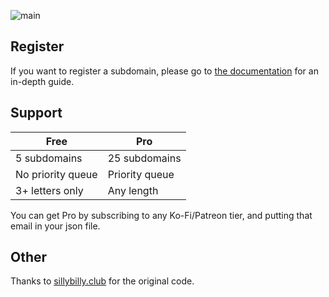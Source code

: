 ![main](https://github.com/user-attachments/assets/7e39c394-4157-45d9-af17-5ccf96107cb2)

## Register

If you want to register a subdomain, please go to [the documentation](https://github.com/stovonson/lituk-register/wiki/Domain-Help#registering-a-domain) for an in-depth guide.

## Support

| Free              | Pro            |
|-------------------|----------------|
| 5 subdomains      | 25 subdomains  |
| No priority queue | Priority queue |
| 3+ letters only   | Any length     |

You can get Pro by subscribing to any Ko-Fi/Patreon tier, and putting that email in your json file.

## Other

Thanks to [sillybilly.club](https://github.com/SillyBilly-Boo/sillybilly.club) for the original code.
